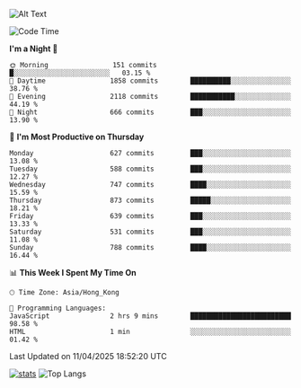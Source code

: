 ![Alt Text](https://media.tenor.com/3Gehha8RO-sAAAAC/goose-dance.gif)

<!--START_SECTION:waka-->
![Code Time](http://img.shields.io/badge/Code%20Time-441%20hrs%2030%20mins-blue)

**I'm a Night 🦉** 

```text
🌞 Morning                151 commits         █░░░░░░░░░░░░░░░░░░░░░░░░   03.15 % 
🌆 Daytime                1858 commits        ██████████░░░░░░░░░░░░░░░   38.76 % 
🌃 Evening                2118 commits        ███████████░░░░░░░░░░░░░░   44.19 % 
🌙 Night                  666 commits         ███░░░░░░░░░░░░░░░░░░░░░░   13.90 % 
```
📅 **I'm Most Productive on Thursday** 

```text
Monday                   627 commits         ███░░░░░░░░░░░░░░░░░░░░░░   13.08 % 
Tuesday                  588 commits         ███░░░░░░░░░░░░░░░░░░░░░░   12.27 % 
Wednesday                747 commits         ████░░░░░░░░░░░░░░░░░░░░░   15.59 % 
Thursday                 873 commits         █████░░░░░░░░░░░░░░░░░░░░   18.21 % 
Friday                   639 commits         ███░░░░░░░░░░░░░░░░░░░░░░   13.33 % 
Saturday                 531 commits         ███░░░░░░░░░░░░░░░░░░░░░░   11.08 % 
Sunday                   788 commits         ████░░░░░░░░░░░░░░░░░░░░░   16.44 % 
```


📊 **This Week I Spent My Time On** 

```text
🕑︎ Time Zone: Asia/Hong_Kong

💬 Programming Languages: 
JavaScript               2 hrs 9 mins        █████████████████████████   98.58 % 
HTML                     1 min               ░░░░░░░░░░░░░░░░░░░░░░░░░   01.42 % 
```


 Last Updated on 11/04/2025 18:52:20 UTC
<!--END_SECTION:waka-->
[![stats](https://github-readme-stats-rose-phi.vercel.app/api?username=jxncted&count_private=true)](https://github.com/jxncted/github-readme-stats)
![Top Langs](https://github-readme-stats-rose-phi.vercel.app/api/top-langs/?username=jxncted\&layout=compact&hide=c,assembly,jupyter%20notebook)
